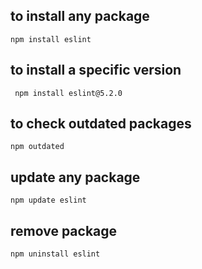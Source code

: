 ## to install any package
    npm install eslint
## to install a specific version
     npm install eslint@5.2.0
## to check outdated packages
    npm outdated
## update any package
    npm update eslint
## remove package
    npm uninstall eslint